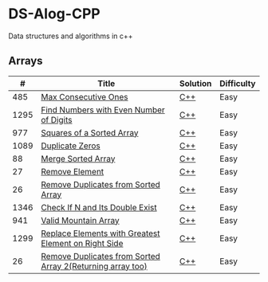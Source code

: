 # DS-Alog-CPP
Data structures and algorithms in c++


## Arrays

|  #  | Title           |  Solution       | Difficulty    | 
|-----|---------------- | --------------- | ------------- |
|485  | [Max Consecutive Ones](https://leetcode.com/problems/max-consecutive-ones/) | [C++](./Arrays/MaxConsecutiveOnes.cpp) |  Easy |
|1295 | [Find Numbers with Even Number of Digits](https://leetcode.com/problems/find-numbers-with-even-number-of-digits/) | [C++](./Arrays/FindNumberswithEvenNumberofDigits.cpp) |Easy |
|977 | [Squares of a Sorted Array](https://leetcode.com/problems/squares-of-a-sorted-array/) | [C++](./Arrays/SquaresofaSortedArray.cpp) |Easy |
| 1089| [Duplicate Zeros](https://leetcode.com/problems/duplicate-zeros/) | [C++](./Arrays/DuplicateZeros.cpp) |Easy |
| 88| [Merge Sorted Array](https://leetcode.com/problems/merge-sorted-array/) | [C++](./Arrays/MergeSortedArray.cpp) |Easy |
| 27| [Remove Element](https://leetcode.com/problems/remove-element/) | [C++](./Arrays/RemoveElement.cpp) |Easy |
| 26| [Remove Duplicates from Sorted Array](https://leetcode.com/problems/remove-duplicates-from-sorted-array/) | [C++](./Arrays/RemoveDuplicatesfromSortedArray.cpp) |Easy |
|1346 | [Check If N and Its Double Exist](https://leetcode.com/problems/check-if-n-and-its-double-exist/) | [C++](./Arrays/CheckIfNandItsDoubleExist.cpp) |Easy |
|941 | [Valid Mountain Array](https://leetcode.com/problems/valid-mountain-array/) | [C++](./Arrays/ValidMountainArray.cpp) | Easy|
| 1299| [Replace Elements with Greatest Element on Right Side](https://leetcode.com/problems/replace-elements-with-greatest-element-on-right-side/) | [C++](./Arrays/ReplaceElementswithGreatestElementonRightSide.cpp) |Easy |
| 26| [Remove Duplicates from Sorted Array 2(Returning array too)](https://leetcode.com/problems/remove-duplicates-from-sorted-array/) | [C++](./Arrays/RemoveDuplicatesfromSortedArray.cpp) |Easy |

<!--
| | []() | [C++](./Arrays/) | |

| | []() | []() | |

-->
